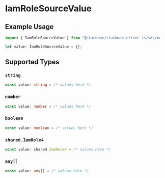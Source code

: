 # IamRoleSourceValue

## Example Usage

```typescript
import { IamRoleSourceValue } from "@stackone/stackone-client-ts/sdk/models/shared";

let value: IamRoleSourceValue = {};
```

## Supported Types

### `string`

```typescript
const value: string = /* values here */
```

### `number`

```typescript
const value: number = /* values here */
```

### `boolean`

```typescript
const value: boolean = /* values here */
```

### `shared.IamRole4`

```typescript
const value: shared.IamRole4 = /* values here */
```

### `any[]`

```typescript
const value: any[] = /* values here */
```

